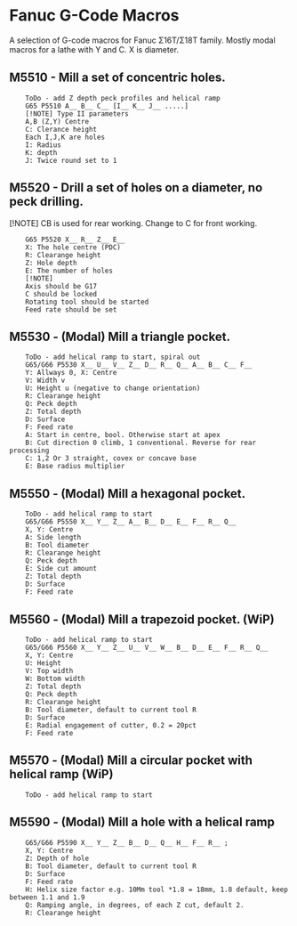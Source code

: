 # Fanuc G-Code Macros
A selection of G-code macros for Fanuc Σ16T/Σ18T family.
Mostly modal macros for a lathe with Y and C. X is diameter.

## M5510 - Mill a set of concentric holes.
        ToDo - add Z depth peck profiles and helical ramp
        G65 P5510 A__ B__ C__ [I__ K__ J__ .....] 
        [!NOTE] Type II parameters
        A,B (Z,Y) Centre
        C: Clerance height
        Each I,J,K are holes
        I: Radius
        K: depth
        J: Twice round set to 1

## M5520 - Drill a set of holes on a diameter, no peck drilling.
[!NOTE] CB is used for rear working. Change to C for front working.

        G65 P5520 X__ R__ Z__ E__
        X: The hole centre (PDC)
        R: Clearange height
        Z: Hole depth
        E: The number of holes
        [!NOTE]
        Axis should be G17
        C should be locked
        Rotating tool should be started
        Feed rate should be set

## M5530 - (Modal) Mill a triangle pocket.
        ToDo - add helical ramp to start, spiral out
        G65/G66 P5530 X__ U__ V__ Z__ D__ R__ Q__ A__ B__ C__ F__
        Y: Allways 0, X: Centre 
        V: Width v
        U: Height u (negative to change orientation)
        R: Clearange height
        Q: Peck depth
        Z: Total depth
        D: Surface
        F: Feed rate
        A: Start in centre, bool. Otherwise start at apex
        B: Cut direction 0 climb, 1 conventional. Reverse for rear processing
        C: 1,2 Or 3 straight, covex or concave base
        E: Base radius multiplier

## M5550 - (Modal) Mill a hexagonal pocket.
        ToDo - add helical ramp to start
        G65/G66 P5550 X__ Y__ Z__ A__ B__ D__ E__ F__ R__ Q__
        X, Y: Centre
        A: Side length
        B: Tool diameter
        R: Clearange height
        Q: Peck depth
        E: Side cut amount
        Z: Total depth
        D: Surface
        F: Feed rate

## M5560 - (Modal) Mill a trapezoid pocket. (WiP)
        ToDo - add helical ramp to start
        G65/G66 P5560 X__ Y__ Z__ U__ V__ W__ B__ D__ E__ F__ R__ Q__
        X, Y: Centre
        U: Height
        V: Top width
        W: Bottom width
        Z: Total depth
        Q: Peck depth
        R: Clearange height
        B: Tool diameter, default to current tool R
        D: Surface
        E: Radial engagement of cutter, 0.2 = 20pct
        F: Feed rate

## M5570 - (Modal) Mill a circular pocket with helical ramp (WiP)
        ToDo - add helical ramp to start

## M5590 - (Modal) Mill a hole with a helical ramp
        G65/G66 P5590 X__ Y__ Z__ B__ D__ Q__ H__ F__ R__ ;
        X, Y: Centre
        Z: Depth of hole
        B: Tool diameter, default to current tool R
        D: Surface
        F: Feed rate
        H: Helix size factor e.g. 10Mm tool *1.8 = 18mm, 1.8 default, keep between 1.1 and 1.9
        Q: Ramping angle, in degrees, of each Z cut, default 2. 
        R: Clearange height
